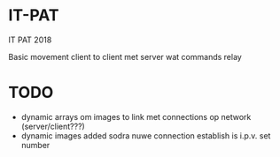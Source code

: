# IT-PAT
IT PAT 2018

Basic movement client to client met server wat commands relay

# TODO
- dynamic arrays om images to link met connections op network (server/client???) 
- dynamic images added sodra nuwe connection establish is i.p.v. set number

